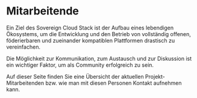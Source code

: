 # Mitarbeitende

Ein Ziel des Sovereign Cloud Stack ist der Aufbau eines lebendigen Ökosystems, um
die Entwicklung und den Betrieb von vollständig offenen, föderierbaren und zueinander
kompatiblen Plattformen drastisch zu vereinfachen.

Die Möglichkeit zur Kommunikation, zum Austausch und zur Diskussion ist ein wichtiger Faktor, um als Community erfolgreich zu sein.

Auf dieser Seite finden Sie eine Übersicht der aktuellen Projekt-Mitarbeitenden bzw. wie man mit diesen Personen Kontakt aufnehmen kann.
